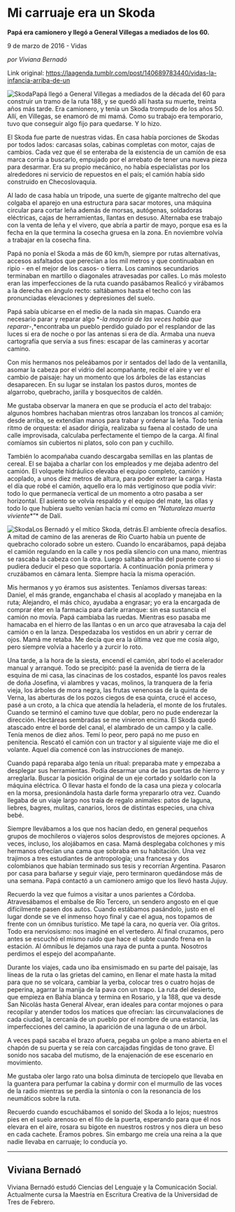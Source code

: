# Mi carruaje era un Skoda

**Papá era camionero y llegó a General Villegas a mediados de los 60.**

9 de marzo de 2016 - Vidas

_por Viviana Bernadó_

Link original: https://laagenda.tumblr.com/post/140689783440/vidas-la-infancia-arriba-de-un

![Skoda](https://64.media.tumblr.com/8ce12b17cfa55a0d5c66a6275dfa80c0/tumblr_inline_pk031xs3xS1t6q87u_500.png)Papá llegó a General Villegas a mediados de la década del 60 para construir un tramo de la ruta
188, y se quedó allí hasta su
muerte, treinta años más tarde. Era camionero, y tenía un
Skoda trompudo de los años 50. Allí, en Villegas, se enamoró de mi
mamá. Como su trabajo era temporario, tuvo que conseguir algo fijo
para quedarse. Y lo hizo.

El
Skoda fue parte de nuestras vidas. En casa había porciones de Skodas
por todos lados: carcasas solas, cabinas completas con motor, cajas
de cambios. Cada vez que él se enteraba de la existencia de un
camión de esa marca corría a buscarlo, empujado por el arrebato de
tener una nueva pieza para desarmar. Era su propio mecánico, no
había especialistas por los alrededores ni servicio de repuestos en
el país; el camión había sido construido en Checoslovaquia. 


Al
lado de casa había un trípode, una suerte de gigante maltrecho del
que colgaba el aparejo en una estructura para sacar motores, una
máquina circular para cortar leña además de morsas, autógenas,
soldadoras eléctricas, cajas de herramientas, llantas en desuso.
Alternaba ese trabajo con la venta de leña y el vivero, que abría a
partir de mayo, porque esa es la fecha en la que termina la cosecha
gruesa en la zona. En noviembre volvía a trabajar en la cosecha
fina. 


Papá
no ponía el Skoda a más de 60 km/h, siempre por rutas alternativas,
accesos asfaltados que perecían a los mil metros y que continuaban
en ripio - en el mejor de los casos- o tierra. Los caminos
secundarios terminaban en martillo o diagonales atravesadas por
calles. Lo más molesto eran las imperfecciones de la ruta cuando
pasábamos Realicó y virábamos a la derecha en ángulo recto:
saltábamos hasta el techo con las pronunciadas elevaciones y
depresiones del suelo. 


Papá
sabía ubicarse en el medio de la nada sin mapas. Cuando era
necesario parar y reparar algo *-*la
mayoría de las veces había que reparar*-,*encontraba
un pueblo perdido guiado por el resplandor de las luces si era de
noche o por las antenas si era de día. Armaba una nueva cartografía
que servía a sus fines: escapar de las camineras y acortar camino.

Con
mis hermanos nos peleábamos por ir sentados del lado de la
ventanilla, asomar la cabeza por el vidrio del acompañante, recibir
el aire y ver el cambio de paisaje: hay un momento que los árboles
de las estancias desaparecen. En su lugar se instalan los pastos
duros, montes de algarrobo, quebracho, jarilla y bosquecitos de
caldén. 


Me
gustaba observar la manera en que se producía el acto del trabajo:
algunos hombres hachaban mientras otros lanzaban los troncos al
camión; desde arriba, se extendían manos para trabar y ordenar la
leña. Todo tenía ritmo de orquesta: el asador dirigía, realizaba
su faena al costado de una calle improvisada, calculaba perfectamente
el tiempo de la carga. Al final comíamos sin cubiertos ni platos,
solo con pan y cuchillo.

También
lo acompañaba cuando descargaba semillas en las plantas de cereal.
El se bajaba a charlar con los empleados y me dejaba adentro del
camión. El volquete hidráulico elevaba el equipo completo, camión
y acoplado, a unos diez metros de altura, para poder extraer la
carga. Hasta el día que robé el camión, aquello era lo más
vertiginoso que podía vivir: todo lo que permanecía vertical de un
momento a otro pasaba a ser horizontal. El asiento se volvía
respaldo y el equipo del mate, las ollas y todo lo que hubiera suelto
venían hacia mí como en *“Naturaleza
muerta viviente**”*
de Dalí.  


![Skoda](https://64.media.tumblr.com/8ce12b17cfa55a0d5c66a6275dfa80c0/tumblr_inline_pk031xs3xS1t6q87u_500.png)Los Bernadó y el mítico Skoda, detrás.El
ambiente ofrecía desafíos. A mitad de camino de las areneras de Río
Cuarto había un puente de quebracho colorado sobre un estero. Cuando
lo encarábamos, papá dejaba el camión regulando en la calle y nos
pedía silencio con una mano, mientras se rascaba la cabeza con la
otra. Luego saltaba arriba del puente como si pudiera deducir el peso
que soportaría. A continuación ponía primera y cruzábamos en
cámara lenta. Siempre hacía la misma operación. 


Mis
hermanos y yo éramos sus asistentes. Teníamos
diversas tareas:
Daniel, el más grande, enganchaba el chasis al acoplado y manejaba
en la ruta; Alejandro, el más chico, ayudaba a engrasar; yo era la
encargada de comprar éter en la farmacia para darle arranque: sin
esa sustancia el camión no movía. Papá cambiaba las ruedas.
Mientras eso pasaba me hamacaba en el hierro de las llantas o en un
arco que atravesaba la caja del camión o en la lanza. Despedazaba
los vestidos en un abrir y cerrar de ojos. Mamá me retaba. Me decía
que era la última vez que me cosía algo, pero siempre volvía a
hacerlo y a zurcir lo roto. 


Una
tarde, a la hora de la siesta, encendí el camión, abrí todo el
acelerador manual y arranqué. Todo se precipitó: pasé la avenida
de tierra de la esquina de mi casa, las cinacinas de los costados,
espanté los pavos reales de doña Josefina, vi alambres y vacas,
molinos, la tranquera de la feria vieja, los árboles de mora negra,
las frutas venenosas de la quinta de Verna, las aberturas de los
pozos ciegos de esa quinta, crucé el acceso, pasé a un croto, a la
chica que atendía la heladería, el monte de los frutales. Cuando se
terminó el camino tuve que doblar, pero no pude enderezar la
dirección. Hectáreas sembradas se me vinieron encima.
El Skoda quedó atascado entre el borde del canal, el alambrado de un
campo y la calle. Tenía menos de diez años. Temí lo peor, pero
papá no me puso en penitencia. Rescató el camión con un tractor y
al siguiente viaje me dio el volante. Aquel día comencé con las
instrucciones de manejo.

Cuando papá
reparaba algo tenía un ritual: preparaba mate y empezaba a desplegar
sus herramientas. Podía desarmar una de las puertas de hierro y
arreglarla. Buscar la posición original de un eje cortado y soldarlo
con la máquina eléctrica. O llevar hasta el fondo de la casa
una pieza y colocarla en la morsa, presionándola hasta darle
forma yrepararlo otra vez. Cuando llegaba de un viaje
largo nos traía de regalo animales: patos de laguna, liebres,
bagres, mulitas, canarios, loros de distintas especies, una chiva
bebé. 



Siempre llevábamos a los
que nos hacían dedo, en general pequeños grupos de mochileros o
viajeros solos desprovistos de mejores opciones. A veces, incluso,
los alojábamos en casa. Mamá desplegaba colchones y mis hermanos
ofrecían una cama que sobraba en su habitación. Una vez trajimos a
tres estudiantes de antropología; una francesa y dos colombianos que
habían terminado sus tesis y recorrían Argentina. Pasaron por casa
para bañarse y seguir viaje, pero terminaron quedándose más de una
semana. Papá contactó a un camionero amigo que los llevó hasta
Jujuy.  


Recuerdo
la vez que fuimos a visitar a unos parientes a Córdoba.
Atravesábamos el embalse de Río Tercero, un sendero angosto en el
que difícilmente pasen dos autos. Cuando estábamos pasándolo,
justo en el lugar donde se ve el inmenso hoyo final y cae el agua,
nos topamos de frente con un ómnibus turístico. Me tapé la cara,
no quería ver. Oía gritos. Todo era nerviosismo: nos imaginé en el vertedero. Al final cruzamos, pero antes se escuchó el
mismo ruido que hace el subte cuando frena en la estación. Al
ómnibus le dejamos una raya de punta a punta. Nosotros perdimos el
espejo del acompañante.

Durante los viajes, cada uno iba
ensimismado en su parte del paisaje, las líneas de la ruta o las
grietas del camino, en llenar el mate hasta la mitad para que no se
volcara, cambiar la yerba, colocar tres o cuatro hojas de peperina,
agarrar la manija de la pava con un trapo. La ruta del desierto, que
empieza en Bahía blanca y termina en Rosario, y la 188, que va desde
San Nicolás hasta General Alvear, eran ideales para contar mojones o
para recopilar y atender todos los matices que ofrecían: las
circunvalaciones de cada ciudad, la cercanía de un pueblo por el
nombre de una estancia, las imperfecciones del camino, la aparición
de una laguna o de un árbol.

A
veces papá sacaba el brazo afuera, pegaba un golpe a mano abierta en
el chapón de su puerta y se reía con carcajadas fingidas de tono
grave. El sonido nos sacaba del mutismo, de la enajenación de ese
escenario en movimiento. 


Me
gustaba oler largo rato una bolsa diminuta de terciopelo que llevaba
en la guantera para perfumar la cabina y dormir con el murmullo de
las voces de la radio mientras se perdía la sintonía o con la
resonancia de los neumáticos sobre la ruta.

Recuerdo
cuando escuchábamos el sonido del Skoda a lo lejos; nuestros pies en
el suelo arenoso en el filo de la puerta, esperando para que él nos
elevara en el aire, rosara su bigote en nuestros rostros y nos diera
un beso en cada cachete. Éramos pobres. Sin embargo me creía una
reina a la que nadie llevaba en carruaje; lo conducía yo.



---

 Viviana Bernadó
----------------

 Viviana Bernadó estudó Ciencias del Lenguaje y la Comunicación Social. Actualmente cursa la Maestría en Escritura Creativa de la Universidad de Tres de Febrero. 

